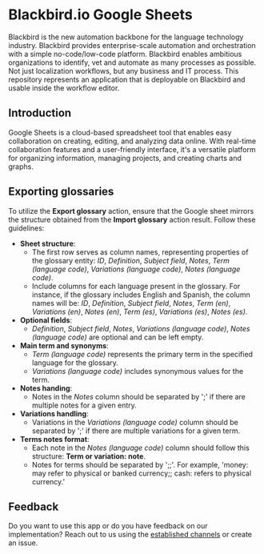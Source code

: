 # Blackbird.io Google Sheets

Blackbird is the new automation backbone for the language technology industry. Blackbird provides enterprise-scale automation and orchestration with a simple no-code/low-code platform. Blackbird enables ambitious organizations to identify, vet and automate as many processes as possible. Not just localization workflows, but any business and IT process. This repository represents an application that is deployable on Blackbird and usable inside the workflow editor.

## Introduction

<!-- begin docs -->

Google Sheets is a cloud-based spreadsheet tool that enables easy collaboration on creating, editing, and analyzing data online. With real-time collaboration features and a user-friendly interface, it's a versatile platform for organizing information, managing projects, and creating charts and graphs.

## Exporting glossaries

To utilize the **Export glossary** action, ensure that the Google sheet mirrors the structure obtained from the **Import glossary** action result. Follow these guidelines:

- **Sheet structure**:
    - The first row serves as column names, representing properties of the glossary entity: _ID_, _Definition_, _Subject field_, _Notes_, _Term (language code)_, _Variations (language code)_, _Notes (language code)_.
    - Include columns for each language present in the glossary. For instance, if the glossary includes English and Spanish, the column names will be: _ID_, _Definition_, _Subject field_, _Notes_, _Term (en)_, _Variations (en)_, _Notes (en)_, _Term (es)_, _Variations (es)_, _Notes (es)_.
- **Optional fields**:
    - _Definition_, _Subject field_, _Notes_, _Variations (language code)_, _Notes (language code)_ are optional and can be left empty.
- **Main term and synonyms**:
    - _Term (language code)_ represents the primary term in the specified language for the glossary.
    - _Variations (language code)_ includes synonymous values for the term.
- **Notes handing**:
    - Notes in the _Notes_ column should be separated by ';' if there are multiple notes for a given entry.
- **Variations handling**:
    - Variations in the _Variations (language code)_ column should be separated by ';' if there are multiple variations for a given term.
- **Terms notes format**:
    - Each note in the _Notes (language code)_ column should follow this structure: **Term or variation: note**.
    - Notes for terms should be separated by ';;'. For example, 'money: may refer to physical or banked currency;; cash: refers to physical currency.'

## Feedback

Do you want to use this app or do you have feedback on our implementation? Reach out to us using the [established channels](https://www.blackbird.io/) or create an issue.

<!-- end docs -->
